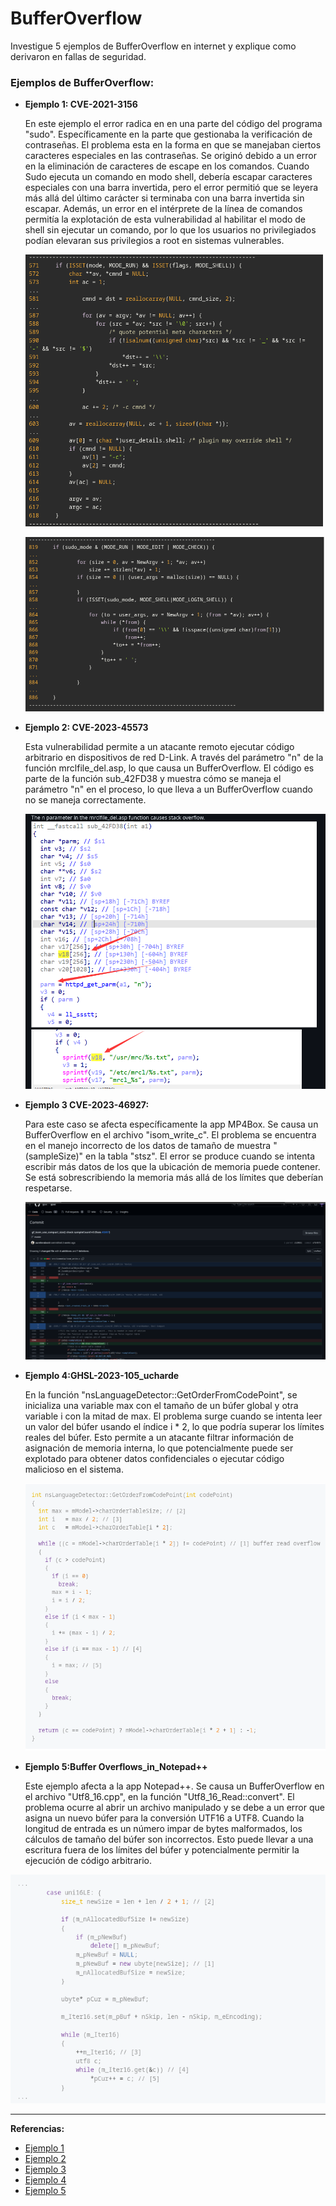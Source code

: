 # BufferOverflow
Investigue 5 ejemplos de BufferOverflow en internet y explique como derivaron en fallas de seguridad.

### Ejemplos de BufferOverflow:

- **Ejemplo 1: CVE-2021-3156**

  En este ejemplo el error radica en en una parte del código del programa "sudo". Específicamente en la parte que gestionaba la verificación de contraseñas. El problema esta en la forma en que se manejaban ciertos caracteres especiales en las contraseñas. Se originó debido a un error en la eliminación de caracteres de escape en los comandos. Cuando Sudo ejecuta un comando en modo shell, debería escapar caracteres especiales con una barra invertida, pero el error permitió que se leyera más allá del último carácter si terminaba con una barra invertida sin escapar. Además, un error en el intérprete de la línea de comandos permitía la explotación de esta vulnerabilidad al habilitar el modo de shell sin ejecutar un comando, por lo que los usuarios no privilegiados podían elevaran sus privilegios a root en sistemas vulnerables.
  
  ![](https://github.com/raulvillalpando/BufferOverflow/blob/main/CVE-2021-3156_1.png)
  
  ![](https://github.com/raulvillalpando/BufferOverflow/blob/main/CVE-2021-3156_2.png)
  
- **Ejemplo 2: CVE-2023-45573**

  Esta vulnerabilidad permite a un atacante remoto ejecutar código arbitrario en dispositivos de red D-Link. A través del parámetro "n" de la función mrclfile_del.asp, lo que causa un BufferOverflow. El código es parte de la función sub_42FD38 y muestra cómo se maneja el parámetro "n" en el proceso, lo que lleva a un BufferOverflow cuando no se maneja correctamente.

  ![](https://github.com/raulvillalpando/BufferOverflow/blob/main/CVE-2023-45573.png)

- **Ejemplo 3 CVE-2023-46927:**

  Para este caso se afecta específicamente la app MP4Box. Se causa un BufferOverflow en el archivo "isom_write_c". El problema se encuentra en el manejo incorrecto de los datos de tamaño de muestra "(sampleSize)" en la tabla "stsz". El error se produce cuando se intenta escribir más datos de los que la ubicación de memoria puede contener. Se está sobrescribiendo la memoria más allá de los límites que deberían respetarse.

   ![](https://github.com/raulvillalpando/BufferOverflow/blob/main/CVE-2023-46927.png)

- **Ejemplo 4:GHSL-2023-105_ucharde**

  En la función "nsLanguageDetector::GetOrderFromCodePoint", se inicializa una variable max con el tamaño de un búfer global y otra variable i con la mitad de max. El problema surge cuando se intenta leer un valor del búfer usando el índice i * 2, lo que podría superar los límites reales del búfer. Esto permite a un atacante filtrar información de asignación de memoria interna, lo que potencialmente puede ser explotado para obtener datos confidenciales o ejecutar código malicioso en el sistema.
 
  ![](https://github.com/raulvillalpando/BufferOverflow/blob/main/GHSL-2023-105_uchardet.png)

- **Ejemplo 5:Buffer Overflows_in_Notepad++**

  Este ejemplo afecta a la app Notepad++. Se causa un BufferOverflow en el archivo "Utf8_16.cpp", en la función "Utf8_16_Read::convert". El problema ocurre al abrir un archivo manipulado y se debe a un error que asigna un nuevo búfer para la conversión UTF16 a UTF8. Cuando la longitud de entrada es un número impar de bytes malformados, los cálculos de tamaño del búfer son incorrectos. Esto puede llevar a una escritura fuera de los límites del búfer y potencialmente permitir la ejecución de código arbitrario. 
 
 ![](https://github.com/raulvillalpando/BufferOverflow/blob/main/Buffer%20Overflows%20in%20Notepad%2B%2B.png)

---

**Referencias:**
- [Ejemplo 1](https://blog.qualys.com/vulnerabilities-threat-research/2021/01/26/cve-2021-3156-heap-based-buffer-overflow-in-sudo-baron-samedit)
- [Ejemplo 2](https://github.com/Archerber/bug_submit/blob/main/D-Link/DI-7xxxx/bug7.md)
- [Ejemplo 3](https://github.com/gpac/gpac/commit/a7b467b151d9b54badbc4dd71e7a366b7c391817?diff=unified)
- [Ejemplo 4](https://securitylab.github.com/advisories/GHSL-2023-105_uchardet/)
- [Ejemplo 5](https://securitylab.github.com/advisories/GHSL-2023-092_Notepad__/)
